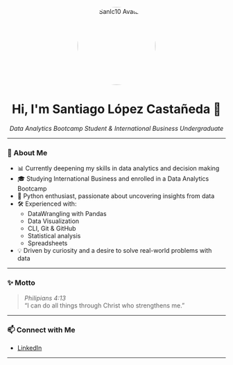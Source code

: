 <!-- Profile picture -->
<p align="center">
  <img src="https://github.com/Sanlc10/Sanlc10/raw/main/profile-image.jpg" alt="Sanlc10 Avatar" width="180" style="border-radius:50%;"/>
</p>

<h1 align="center">Hi, I'm Santiago López Castañeda 👋</h1>
<p align="center"><i>Data Analytics Bootcamp Student & International Business Undergraduate</i></p>

---

### 🚀 About Me

- 📊 Currently deepening my skills in data analytics and decision making
- 🎓 Studying International Business and enrolled in a Data Analytics Bootcamp
- 🐍 Python enthusiast, passionate about uncovering insights from data
- 🛠️ Experienced with:  
  - DataWrangling with Pandas  
  - Data Visualization  
  - CLI, Git & GitHub  
  - Statistical analysis  
  - Spreadsheets
- 💡 Driven by curiosity and a desire to solve real-world problems with data

---

### ✨ Motto

> *Philipians 4:13*  
> “I can do all things through Christ who strengthens me.”

---

### 📫 Connect with Me

- [LinkedIn](https://www.linkedin.com/in/santiago-l%C3%B3pez-casta%C3%B1eda-347594303)

---

<!--
  
  
